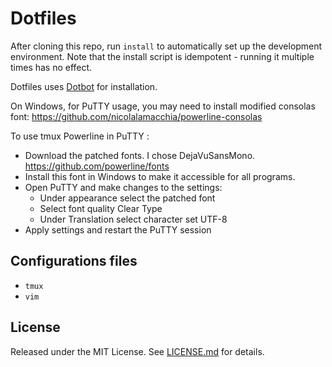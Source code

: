 Dotfiles
========

After cloning this repo, run `install` to automatically set up the
development environment. Note that the install script is idempotent - running
it multiple times has no effect.

Dotfiles uses [Dotbot][dotbot] for installation.

On Windows, for PuTTY usage, you may need to install modified consolas font:
https://github.com/nicolalamacchia/powerline-consolas

To use tmux Powerline in PuTTY :
- Download the patched fonts. I chose DejaVuSansMono.
https://github.com/powerline/fonts
- Install this font in Windows to make it accessible for all programs.
- Open PuTTY and make changes to the settings:
    - Under appearance select the patched font
    - Select font quality Clear Type
    - Under Translation select character set UTF-8
- Apply settings and restart the PuTTY session

Configurations files
--------------------

* `tmux`
* `vim`

License
-------

Released under the MIT License. See [LICENSE.md][license] for details.

[dotbot]: https://github.com/anishathalye/dotbot
[license]: LICENSE.md
